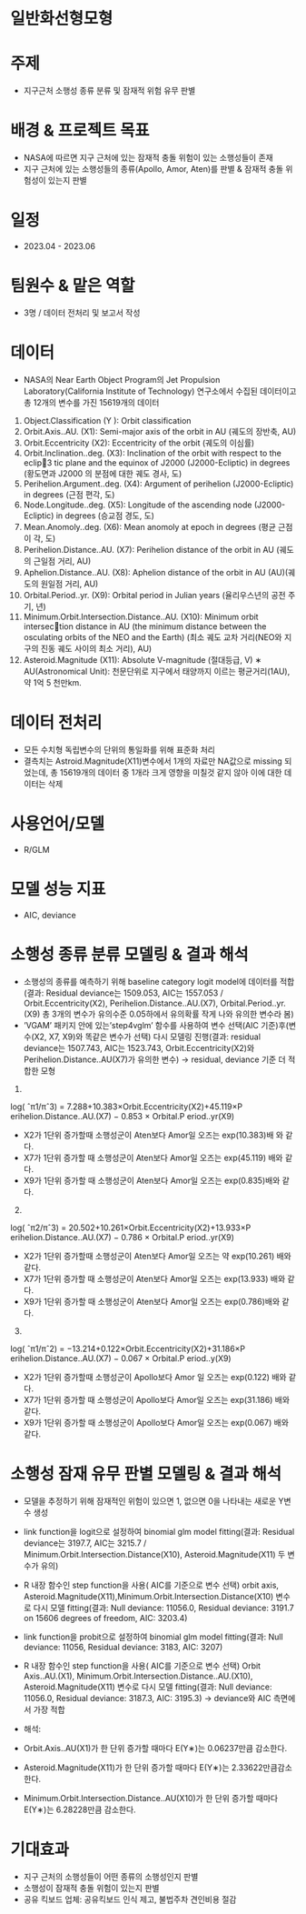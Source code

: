 # 일반화선형모형

# 주제
- 지구근처 소행성 종류 분류 및 잠재적 위험 유무 판별

# 배경 & 프로젝트 목표
- NASA에 따르면 지구 근처에 있는 잠재적 충돌 위험이 있는 소행성들이 존재
- 지구 근처에 있는 소행성들의 종류(Apollo, Amor, Aten)를 판별 & 잠재적 충돌 위험성이 있는지 판별

# 일정
- 2023.04 - 2023.06

# 팀원수 & 맡은 역할
- 3명 / 데이터 전처리 및 보고서 작성
  

# 데이터
- NASA의 Near Earth Object Program의 Jet Propulsion Laboratory(California Institute of Technology) 연구소에서 수집된 데이터이고 총 12개의 변수를 가진 15619개의 데이터
1. Object.Classification (Y ): Orbit classification
2. Orbit.Axis..AU. (X1): Semi-major axis of the orbit in AU (궤도의 장반축,
AU)
3. Orbit.Eccentricity (X2): Eccentricity of the orbit (궤도의 이심률)
4. Orbit.Inclination..deg. (X3): Inclination of the orbit with respect to the eclip3
tic plane and the equinox of J2000 (J2000-Ecliptic) in degrees (황도면과 J2000
의 분점에 대한 궤도 경사, 도)
5. Perihelion.Argument..deg. (X4): Argument of perihelion (J2000-Ecliptic) in
degrees (근점 편각, 도)
6. Node.Longitude..deg. (X5): Longitude of the ascending node (J2000-Ecliptic)
in degrees (승교점 경도, 도)
7. Mean.Anomoly..deg. (X6): Mean anomoly at epoch in degrees (평균 근점 이
각, 도)
8. Perihelion.Distance..AU. (X7): Perihelion distance of the orbit in AU (궤도의
근일점 거리, AU)
9. Aphelion.Distance..AU. (X8): Aphelion distance of the orbit in AU (AU)(궤
도의 원일점 거리, AU)
10. Orbital.Period..yr. (X9): Orbital period in Julian years (율리우스년의 공전
주기, 년)
11. Minimum.Orbit.Intersection.Distance..AU. (X10): Minimum orbit intersection distance in AU (the minimum distance between the osculating orbits of the
NEO and the Earth) (최소 궤도 교차 거리(NEO와 지구의 진동 궤도 사이의 최소
거리), AU)
12. Asteroid.Magnitude (X11): Absolute V-magnitude (절대등급, V)
∗ AU(Astronomical Unit): 천문단위로 지구에서 태양까지 이르는 평균거리(1AU), 약 1억 5
천만km.


  

# 데이터 전처리
- 모든 수치형 독립변수의 단위의 통일화를 위해 표준화 처리
- 결측치는 Astroid.Magnitude(X11)변수에서 1개의 자료만 NA값으로 missing 되었는데, 총 15619개의 데이터 중 1개라 크게 영향을 미칠것 같지 않아 이에 대한 데이터는 삭제

# 사용언어/모델
- R/GLM

# 모델 성능 지표
- AIC, deviance

# 소행성 종류 분류 모델링 & 결과 해석
- 소행성의 종류를 예측하기 위해 baseline category logit model에 데이터를 적합(결과: Residual deviance는 1509.053, AIC는 1557.053 / Orbit.Eccentricity(X2), Perihelion.Distance..AU.(X7), Orbital.Period..yr.(X9)
총 3개의 변수가 유의수준 0.05하에서 유의확률 작게 나와 유의한 변수라 봄)
- ’VGAM’ 패키지 안에 있는’step4vglm’ 함수를 사용하여 변수 선택(AIC 기준)후(변수(X2, X7, X9)와 똑같은 변수가 선택) 다시 모델링 진행(결과: residual deviance는 1507.743, AIC는 1523.743,  Orbit.Eccentricity(X2)와 Perihelion.Distance..AU(X7)가 유의한 변수) -> residual, deviance 기준 더 적합한 모형
1)
log( ˆπ1/πˆ3) = 7.288+10.383×Orbit.Eccentricity(X2)+45.119×P erihelion.Distance..AU.(X7)
− 0.853 × Orbital.P eriod..yr(X9)
- X2가 1단위 증가할때 소행성군이 Aten보다 Amor일 오즈는 exp(10.383)배
와 같다.
- X7가 1단위 증가할 때 소행성군이 Aten보다 Amor일 오즈는 exp(45.119)
배와 같다.
- X9가 1단위 증가할 때 소행성군이 Aten보다 Amor일 오즈는 exp(0.835)배와
같다.
2)
log( ˆπ2/πˆ3) = 20.502+10.261×Orbit.Eccentricity(X2)+13.933×P erihelion.Distance..AU.(X7)
− 0.786 × Orbital.P eriod..yr(X9)
- X2가 1단위 증가할때 소행성군이 Aten보다 Amor일 오즈는 약 exp(10.261)
배와 같다.
- X7가 1단위 증가할 때 소행성군이 Aten보다 Amor일 오즈는 exp(13.933)
배와 같다.
- X9가 1단위 증가할 때 소행성군이 Aten보다 Amor일 오즈는 exp(0.786)배와
같다.
3)
log( ˆπ1/πˆ2) = −13.214+0.122×Orbit.Eccentricity(X2)+31.186×P erihelion.Distance..AU.(X7)
− 0.067 × Orbital.P eriod..y(X9)
- X2가 1단위 증가할때 소행성군이 Apollo보다 Amor 일 오즈는 exp(0.122)
배와 같다.
- X7가 1단위 증가할 때 소행성군이 Apollo보다 Amor일 오즈는 exp(31.186)
배와 같다.
- X9가 1단위 증가할 때 소행성군이 Apollo보다 Amor일 오즈는 exp(0.067)
배와 같다.

# 소행성 잠재 유무 판별 모델링 & 결과 해석
- 모델을 추정하기 위해 잠재적인 위험이 있으면 1, 없으면 0을 나타내는 새로운 Y변수 생성
- link function을 logit으로 설정하여 binomial glm model fitting(결과: Residual deviance는 3197.7, AIC는 3215.7 /  Minimum.Orbit.Intersection.Distance(X10), Asteroid.Magnitude(X11) 두 변수가 유의)
- R 내장 함수인 step function을 사용( AIC를 기준으로 변수 선택) orbit axis, Asteroid.Magnitude(X11),Minimum.Orbit.Intersection.Distance(X10) 변수로 다시 모델 fitting(결과: Null deviance: 11056.0, Residual deviance: 3191.7 on 15606 degrees of freedom, AIC: 3203.4)
- link function을 probit으로 설정하여 binomial glm model fitting(결과: Null deviance: 11056, Residual deviance: 3183, AIC: 3207)
- R 내장 함수인 step function을 사용( AIC를 기준으로 변수 선택) Orbit Axis..AU.(X1), Minimum.Orbit.Intersection.Distance..AU.(X10), Asteroid.Magnitude(X11) 변수로 다시 모델 fitting(결과: Null deviance: 11056.0, Residual deviance: 3187.3, AIC: 3195.3) -> deviance와 AIC 측면에서 가장 적합
- 해석:

- Orbit.Axis..AU(X1)가 한 단위 증가할 때마다 E(Y∗)는 0.06237만큼 감소한다.
  
- Asteroid.Magnitude(X11)가 한 단위 증가할 때마다 E(Y∗)는 2.33622만큼감소한다.
  
- Minimum.Orbit.Intersection.Distance..AU(X10)가 한 단위 증가할 때마다 E(Y∗)는 6.28228만큼 감소한다. 



# 기대효과
- 지구 근처의 소행성들이 어떤 종류의 소행성인지 판별
- 소행성이 잠재적 충돌 위험이 있는지 판별
- 공유 킥보드 업체: 공유킥보드 인식 제고, 불법주차 견인비용 절감

